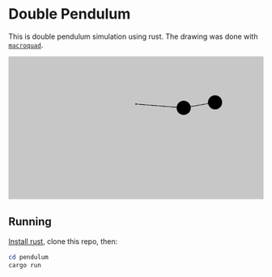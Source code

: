 # Double Pendulum

This is double pendulum simulation using rust. The drawing was done with [`macroquad`](https://github.com/not-fl3/macroquad).

![Demo](./blob/DoublePendulum.gif)


## Running

[Install rust](https://www.rust-lang.org/tools/install), clone this repo, then:
```powershell
cd pendulum
cargo run
```